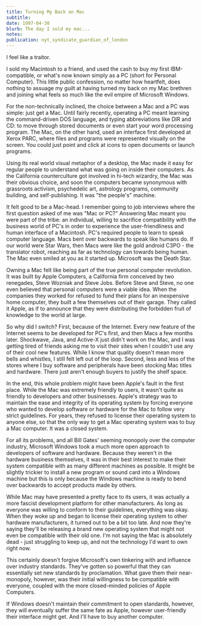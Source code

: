 ```yaml
---
title: Turning My Back on Mac
subtitle: 
date: 1997-04-30
blurb: The day I sold my mac...
notes: 
publication: nyt_syndicate_guardian_of_london
---
```



I feel like a traitor.

I sold my Macintosh to a friend, and used the cash to buy my first IBM-compatible, or what's now known simply as a PC (short for Personal Computer). This little public confession, no matter how heartfelt, does nothing to assuage my guilt at having turned my back on my Mac brethren and joining what feels so much like the evil empire of Microsoft Windows.

For the non-technically inclined, the choice between a Mac and a PC was simple: just get a Mac. Until fairly recently, operating a PC meant learning the command-driven DOS language, and typing abbreviations like DIR and CD: to move through stored documents or even start your word processing program. The Mac, on the other hand, used an interface first developed at Xerox PARC, where files and programs were represented visually on the screen. You could just point and click at icons to open documents or launch programs.

Using its real world visual metaphor of a desktop, the Mac made it easy for regular people to understand what was going on inside their computers. As the California counterculture got involved in hi-tech wizardry, the Mac was their obvious choice, and soon the computers became synonymous with grassroots activism, psychedelic art, astrology programs, community building, and self-publishing. It was "the people's" machine.

It felt good to be a Mac-head. I remember going to job interviews where the first question asked of me was "Mac or PC?" Answering Mac meant you were part of the tribe: an individual, willing to sacrifice compatibility with the business world of PC's in order to experience the user-friendliness and human interface of a Macintosh. PC's required people to learn to speak computer language. Macs bent over backwards to speak like humans do. If our world were Star Wars, then Macs were like the gold android C3PO - the translator robot, reaching as far as technology can towards being human. The Mac even smiled at you as it started up. Microsoft was the Death Star.

Owning a Mac felt like being part of the true personal computer revolution. It was built by Apple Computers, a California firm conceived by two renegades, Steve Wozniak and Steve Jobs. Before Steve and Steve, no one even believed that personal computers were a viable idea. When the companies they worked for refused to fund their plans for an inexpensive home computer, they built a few themselves out of their garage. They called it Apple, as if to announce that they were distributing the forbidden fruit of knowledge to the world at large.

So why did I switch? First, because of the Internet. Every new feature of the Internet seems to be developed for PC's first, and then Macs a few months later. Shockwave, Java, and Active-X just didn't work on the Mac, and I was getting tired of friends asking me to visit their sites when I couldn't use any of their cool new features. While I know that quality doesn't mean more bells and whistles, I still felt left out of the loop. Second, less and less of the stores where I buy software and peripherals have been stocking Mac titles and hardware. There just aren't enough buyers to justify the shelf space.

In the end, this whole problem might have been Apple's fault in the first place. While the Mac was extremely friendly to users, it wasn't quite as friendly to developers and other businesses. Apple's strategy was to maintain the ease and integrity of its operating system by forcing everyone who wanted to develop software or hardware for the Mac to follow very strict guidelines. For years, they refused to license their operating system to anyone else, so that the only way to get a Mac operating system was to buy a Mac computer. It was a closed system.

For all its problems, and all Bill Gates' seeming monopoly over the computer industry, Microsoft Windows took a much more open approach to developers of software and hardware. Because they weren't in the hardware business themselves, it was in their best interest to make their system compatible with as many different machines as possible. It might be slightly trickier to install a new program or sound card into a Windows machine but this is only because the Windows machine is ready to bend over backwards to accept products made by others.

While Mac may have presented a pretty face to its users, it was actually a more fascist development platform for other manufacturers. As long as everyone was willing to conform to their guidelines, everything was okay. When they woke up and began to license their operating system to other hardware manufacturers, it turned out to be a bit too late. And now they're saying they'll be releasing a brand new operating system that might not even be compatible with their old one. I'm not saying the Mac is absolutely dead - just struggling to keep up, and not the technology I'd want to own right now.

This certainly doesn't forgive Microsoft's own tinkering with and influence over industry standards. They've gotten so powerful that they can essentially set new standards by proclamation. What gave them their near-monopoly, however, was their initial willingness to be compatible with everyone, coupled with the more closed-minded policies of Apple Computers.

If Windows doesn't maintain their commitment to open standards, however, they will eventually suffer the same fate as Apple, however user-friendly their interface might get. And I'll have to buy another computer.

